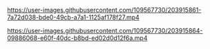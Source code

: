 

https://user-images.githubusercontent.com/109567730/203915861-7a72d038-bde0-49cb-a7a1-1125af178f27.mp4



https://user-images.githubusercontent.com/109567730/203915864-09886068-e60f-40dc-b8bd-ed02d0d12f6a.mp4

